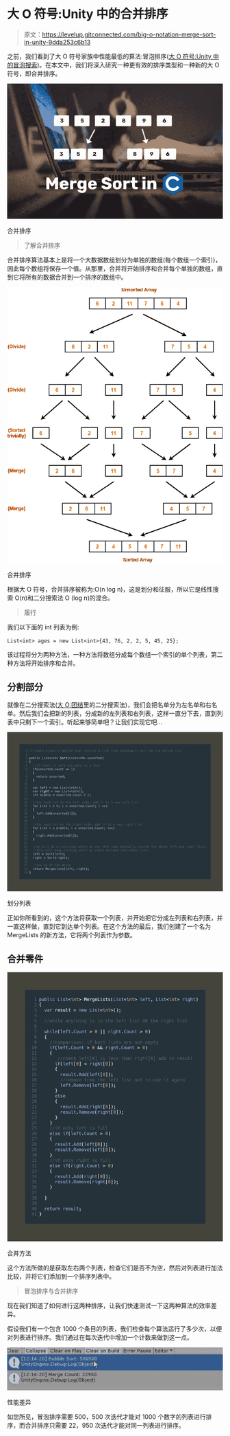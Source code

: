 # 大 O 符号:Unity 中的合并排序

> 原文：<https://levelup.gitconnected.com/big-o-notation-merge-sort-in-unity-9dda253c6b13>

之前，我们看到了大 O 符号家族中性能最低的算法:冒泡排序([大 O 符号:Unity 中的冒泡搜索](/big-o-notation-bubble-search-in-unity-c90ca1f608d0))。在本文中，我们将深入研究一种更有效的排序类型和一种新的大 O 符号，即合并排序。

![](img/4b62e045f329aa9ce6aa74034a9c78f4.png)

合并排序

> 了解合并排序

合并排序算法基本上是将一个大数据数组划分为单独的数组(每个数组一个索引)，因此每个数组将保存一个值。从那里，合并将开始排序和合并每个单独的数组，直到它将所有的数据合并到一个排序的数组中。

![](img/a87f535dd9d59b0d506a04d6e0dd325f.png)

合并排序

根据大 O 符号，合并排序被称为:O(n log n)，这是划分和征服，所以它是线性搜索 O(n)和二分搜索法 O (log n)的混合。

> 履行

我们以下面的 int 列表为例:

```
List<int> ages = new List<int>{43, 76, 2, 2, 5, 45, 25};
```

该过程将分为两种方法，一种方法将数组分成每个数组一个索引的单个列表，第二种方法将开始排序和合并。

## 分割部分

就像在二分搜索法([大 O:团结](/big-o-binary-search-in-unity-f607d0f0919d)里的二分搜索法)，我们会把名单分为左名单和右名单。然后我们会把新的列表，分成新的左列表和右列表，这样一直分下去，直到列表中只剩下一个索引。听起来够简单吧？让我们实现它吧…

![](img/03703e34f93ec2f32c721f72c56ec910.png)

划分列表

正如你所看到的，这个方法将获取一个列表，并开始把它分成左列表和右列表，并一直这样做，直到它到达单个列表。在这个方法的最后，我们创建了一个名为 MergeLists 的新方法，它将两个列表作为参数。

## 合并零件

![](img/00f943a0c09de10d1fe213a02e8a7087.png)

合并方法

这个方法所做的是获取左右两个列表，检查它们是否不为空，然后对列表进行加法比较，并将它们添加到一个排序列表中。

> 冒泡排序与合并排序

现在我们知道了如何进行这两种排序，让我们快速测试一下这两种算法的效率差异。

假设我们有一个包含 1000 个条目的列表，我们检查每个算法运行了多少次，以便对列表进行排序。我们通过在每次迭代中增加一个计数来做到这一点。

![](img/addbb7cfba8c87109a804ff3d6cf02a3.png)

性能差异

如您所见，冒泡排序需要 500，500 次迭代才能对 1000 个数字的列表进行排序，而合并排序只需要 22，950 次迭代才能对同一列表进行排序。